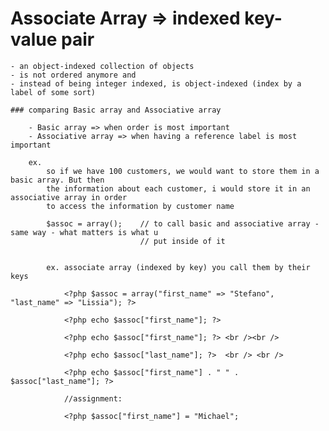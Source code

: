 # Associate Array => indexed key-value pair


	- an object-indexed collection of objects 
	- is not ordered anymore and
	- instead of being integer indexed, is object-indexed (index by a label of some sort)

	### comparing Basic array and Associative array

		- Basic array => when order is most important
		- Associative array => when having a reference label is most important

		ex.
			so if we have 100 customers, we would want to store them in a basic array. But then
			the information about each customer, i would store it in an associative array in order
			to access the information by customer name

			$assoc = array();    // to call basic and associative array -same way - what matters is what u 
								 // put inside of it


			ex. associate array (indexed by key) you call them by their keys

				<?php $assoc = array("first_name" => "Stefano", "last_name" => "Lissia"); ?>

				<?php echo $assoc["first_name"]; ?>

				<?php echo $assoc["first_name"]; ?> <br /><br />

				<?php echo $assoc["last_name"]; ?>  <br /> <br />

				<?php echo $assoc["first_name"] . " " . $assoc["last_name"]; ?>

				//assignment:

				<?php $assoc["first_name"] = "Michael";



